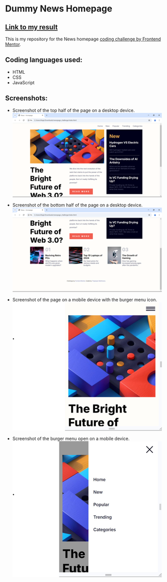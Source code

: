 # Dummy News Homepage

## [Link to my result](https://thajeepan-rathiharan.github.io/News_Homepage/)

This is my repository for the News homepage [coding challenge by Frontend Mentor](https://www.frontendmentor.io/challenges/news-homepage-H6SWTa1MFl).

## Coding languages used:
- HTML
- CSS
- JavaScript

## Screenshots:
- Screenshot of the top half of the page on a desktop device.
![Screenshot of the top half of the page on a desktop device.](IMG/top.png)

- Screenshot of the bottom half of the page on a desktop device.
![Screenshot of the bottom half of the page on a desktop device.](IMG/bottom.png)

- Screenshot of the page on a mobile device with the burger menu icon.
![Screenshot of the page on a mobile device.](IMG/burger-menu-icon.jpg) 

- Screenshot of the burger menu open on a mobile device.
![Screenshot of the burger menu open on a mobile device.](IMG/burger-menu.jpg) 